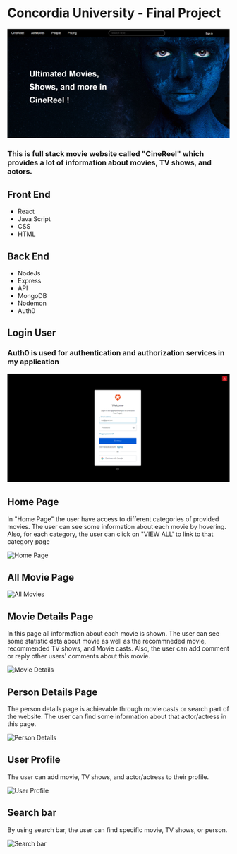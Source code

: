 <h1>Concordia University - Final Project</h1>

<img src="client\src\Assets\01.png" alt="HomePage">

<h3>This is full stack movie website called "CineReel" which provides a lot of information about movies, TV shows, and actors.</h3>

<h2> Front End </h2>

- React
- Java Script
- CSS
- HTML

<h2> Back End </h2>

- NodeJs
- Express
- API
- MongoDB
- Nodemon
- Auth0

<h2>Login User</h2>
<h3> Auth0 is used for authentication and authorization services in my application</h3>
<img src="client\src\Assets\02.png" alt="Auth0">

<h2>Home Page</h2>
 In "Home Page" the user have access to different categories of provided movies. The user can see some information about each movie by hovering. Also, for each category, the user can click on "VIEW ALL' to link to that category page

![Home Page](<client/src/Assets/01 (1).gif>)

<h2> All Movie Page</h2>

![All Movies](client/src/Assets/02.gif)

<h2>Movie Details Page</h2>
In this page all information about each movie is shown. The user can see some statistic data about movie as well as the recommneded movie, recommended TV shows, and Movie casts. Also, the user can add comment or reply other users' comments about this movie.

![Movie Details](client/src/Assets/03.gif)

<h2>Person Details Page</h2>

The person details page is achievable through movie casts or search part of the website. The user can find some information about that actor/actress in this page.

![Person Details](client/src/Assets/04.gif)

<h2>User Profile</h2>

The user can add movie, TV shows, and actor/actress to their profile.

![User Profile](client/src/Assets/07.gif)

<h2>Search bar</h2>

By using search bar, the user can find specific movie, TV shows, or person.

![Search bar](client/src/Assets/06.gif)
